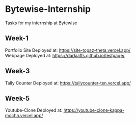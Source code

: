 # Bytewise-Internship
Tasks for my internship at Bytewise

## Week-1
Portfolio Site Deployed at: https://site-topaz-theta.vercel.app/ <br>
Webpage Deployed at: https://darkjaffs.github.io/testpage/ <br>

## Week-3
Tally Counter Deployed at: https://tallycounter-ten.vercel.app/ <br>

## Week-5
Youtube-Clone Deployed at: https://youtube-clone-kappa-mocha.vercel.app/ <br>